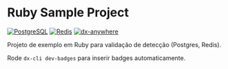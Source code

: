 # Ruby Sample Project
<!-- dx-cli:badges:start -->
[![PostgreSQL](https://img.shields.io/badge/PostgreSQL-Dev_Service-blue?logo=postgresql)](#) [![Redis](https://img.shields.io/badge/Redis-Dev_Service-red?logo=redis)](#) [![dx-anywhere](https://img.shields.io/badge/DX--Anywhere-CLI-1ED6FF)](#)
<!-- dx-cli:badges:end -->





Projeto de exemplo em Ruby para validação de detecção (Postgres, Redis).

Rode `dx-cli dev-badges` para inserir badges automaticamente.
